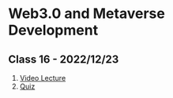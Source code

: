 # Web3.0 and Metaverse Development

## Class 16 - 2022/12/23

1. [Video Lecture](https://youtu.be/wvGbl3QSljE)
2. [Quiz](https://github.com/hassan-ak/wmd-ts-quiz)
